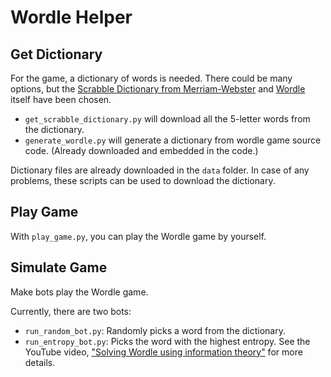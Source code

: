 # Wordle Helper

## Get Dictionary

For the game, a dictionary of words is needed. 
There could be many options, 
but the [Scrabble Dictionary from Merriam-Webster](https://scrabble.merriam.com/) 
and [Wordle](https://www.nytimes.com/games/wordle/index.html) itself have been chosen.


* ```get_scrabble_dictionary.py``` will download all the 5-letter words from the dictionary. 
* ```generate_wordle.py``` will generate a dictionary from wordle game source code. 
(Already downloaded and embedded in the code.)

Dictionary files are already downloaded in the `data` folder. 
In case of any problems, these scripts can be used to download the dictionary.

## Play Game

With `play_game.py`, you can play the Wordle game by yourself.

## Simulate Game

Make bots play the Wordle game.

Currently, there are two bots:

* ```run_random_bot.py```: Randomly picks a word from the dictionary. 
* ```run_entropy_bot.py```: Picks the word with the highest entropy. 
See the YouTube video, ["Solving Wordle using information theory"](https://youtu.be/v68zYyaEmEA) for more details.


